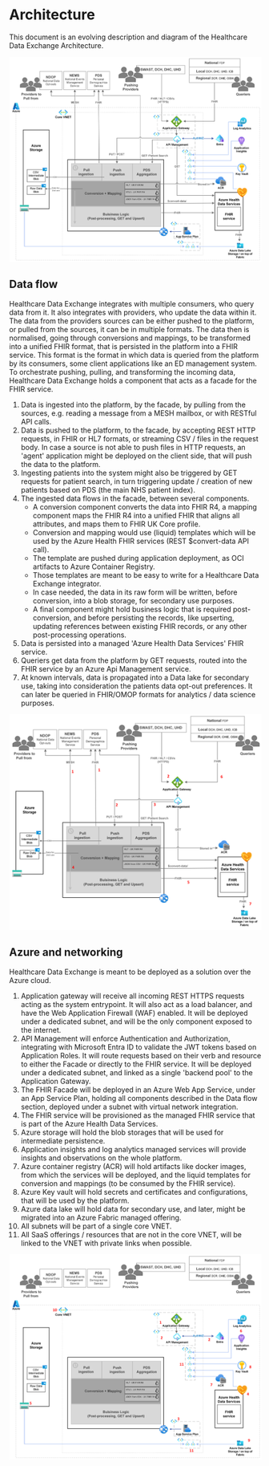 # Architecture

This document is an evolving description and diagram of the Healthcare Data Exchange Architecture.

![Architecture Diagram](../assets/Dorset-architecture.png)

## Data flow

Healthcare Data Exchange integrates with multiple consumers, who query data from it. It also integrates with providers, who update the data within it.
The data from the providers sources can be either pushed to the platform, or pulled from the sources, it can be in multiple formats.
The data then is normalised, going through conversions and mappings, to be transformed into a unified FHIR format, that is persisted in the platform into a FHIR service.
This format is the format in which data is queried from the platform by its consumers, some client applications like an ED management system.
To orchestrate pushing, pulling, and transforming the incoming data, Healthcare Data Exchange holds a component that acts as a facade for the FHIR service.

1. Data is ingested into the platform, by the facade, by pulling from the sources, e.g. reading a message from a MESH mailbox, or with RESTful API calls.
1. Data is pushed to the platform, to the facade, by accepting REST HTTP requests, in FHIR or HL7 formats, or streaming CSV / files in the request body. In case a source is not able to push files in HTTP requests, an 'agent' application might be deployed on the client side, that will push the data to the platform.
1. Ingesting patients into the system might also be triggered by GET requests for patient search, in turn triggering update / creation of new patients based on PDS (the main NHS patient index).
1. The ingested data flows in the facade, between several components.
    - A conversion component converts the data into FHIR R4, a mapping component maps the FHIR R4 into a unified FHIR that aligns all attributes, and maps them to FHIR UK Core profile.
    - Conversion and mapping would use (liquid) templates which will be used by the Azure Health FHIR services (REST $convert-data API call).
    - The template are pushed during application deployment, as OCI artifacts to Azure Container Registry.
    - Those templates are meant to be easy to write for a Healthcare Data Exchange integrator.
    - In case needed, the data in its raw form will be written, before conversion, into a blob storage, for secondary use purposes.
    - A final component might hold business logic that is required post-conversion, and before persisting the records, like upserting, updating references between existing FHIR records, or any other post-processing operations.
1. Data is persisted into a managed 'Azure Health Data Services' FHIR service.
1. Queriers get data from the platform by GET requests, routed into the FHIR service by an Azure Api Management service.
1. At known intervals, data is propagated into a Data lake for secondary use, taking into consideration the patients data opt-out preferences. It can later be queried in FHIR/OMOP formats for analytics / data science purposes.

![Dataflow Diagram](../assets/Dorset-dataflow.png)

## Azure and networking

Healthcare Data Exchange is meant to be deployed as a solution over the Azure cloud.

1. Application gateway will receive all incoming REST HTTPS requests acting as the system entrypoint. It will also act as a load balancer, and have the Web Application Firewall (WAF) enabled. It will be deployed under a dedicated subnet, and will be the only component exposed to the internet.
1. API Management will enforce Authentication and Authorization, integrating with Microsoft Entra ID to validate the JWT tokens based on Application Roles. It will route requests based on their verb and resource to either the Facade or directly to the FHIR service. It will be deployed under a dedicated subnet, and linked as a single 'backend pool' to the Application Gateway.
1. The FHIR Facade will be deployed in an Azure Web App Service, under an App Service Plan, holding all components described in the Data flow section, deployed under a subnet with virtual network integration.
1. The FHIR service will be provisioned as the managed FHIR service that is part of the Azure Health Data Services.
1. Azure storage will hold the blob storages that will be used for intermediate persistence.
1. Application insights and log analytics managed services will provide insights and observations on the whole platform.
1. Azure container registry (ACR) will hold artifacts like docker images, from which the services will be deployed, and the liquid templates for conversion and mappings (to be consumed by the FHIR service).
1. Azure Key vault will hold secrets and certificates and configurations, that will be used by the platform.
1. Azure data lake will hold data for secondary use, and later, might be migrated into an Azure Fabric managed offering.
1. All subnets will be part of a single core VNET.
1. All SaaS offerings / resources that are not in the core VNET, will be linked to the VNET with private links when possible.

![Azure and Networking Diagram](../assets/Dorset-azure-networking.png)
